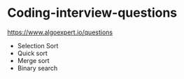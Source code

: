 # Coding-interview-questions
https://www.algoexpert.io/questions
- Selection Sort
- Quick sort
- Merge sort
- Binary search
